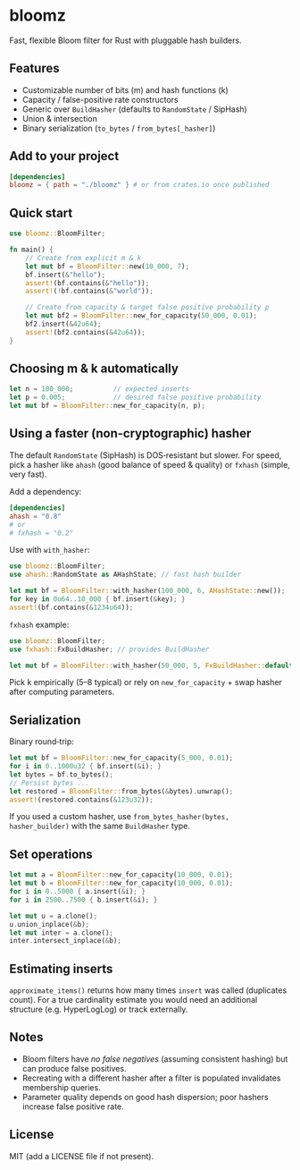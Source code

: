# bloomz

Fast, flexible Bloom filter for Rust with pluggable hash builders.

## Features
- Customizable number of bits (m) and hash functions (k)
- Capacity / false-positive rate constructors
- Generic over `BuildHasher` (defaults to `RandomState` / SipHash)
- Union & intersection
- Binary serialization (`to_bytes` / `from_bytes[_hasher]`)

## Add to your project
```toml
[dependencies]
bloomz = { path = "./bloomz" } # or from crates.io once published
```

## Quick start
```rust
use bloomz::BloomFilter;

fn main() {
    // Create from explicit m & k
    let mut bf = BloomFilter::new(10_000, 7);
    bf.insert(&"hello");
    assert!(bf.contains(&"hello"));
    assert!(!bf.contains(&"world"));

    // Create from capacity & target false positive probability p
    let mut bf2 = BloomFilter::new_for_capacity(50_000, 0.01);
    bf2.insert(&42u64);
    assert!(bf2.contains(&42u64));
}
```

## Choosing m & k automatically
```rust
let n = 100_000;          // expected inserts
let p = 0.005;            // desired false positive probability
let mut bf = BloomFilter::new_for_capacity(n, p);
```

## Using a faster (non-cryptographic) hasher
The default `RandomState` (SipHash) is DOS‑resistant but slower. For speed, pick a hasher like `ahash` (good balance of speed & quality) or `fxhash` (simple, very fast).

Add a dependency:
```toml
[dependencies]
ahash = "0.8"
# or
# fxhash = "0.2"
```

Use with `with_hasher`:
```rust
use bloomz::BloomFilter;
use ahash::RandomState as AHashState; // fast hash builder

let mut bf = BloomFilter::with_hasher(100_000, 6, AHashState::new());
for key in 0u64..10_000 { bf.insert(&key); }
assert!(bf.contains(&1234u64));
```
`fxhash` example:
```rust
use bloomz::BloomFilter;
use fxhash::FxBuildHasher; // provides BuildHasher

let mut bf = BloomFilter::with_hasher(50_000, 5, FxBuildHasher::default());
```
Pick k empirically (5–8 typical) or rely on `new_for_capacity` + swap hasher after computing parameters.

## Serialization
Binary round‑trip:
```rust
let mut bf = BloomFilter::new_for_capacity(5_000, 0.01);
for i in 0..1000u32 { bf.insert(&i); }
let bytes = bf.to_bytes();
// Persist bytes ...
let restored = BloomFilter::from_bytes(&bytes).unwrap();
assert!(restored.contains(&123u32));
```
If you used a custom hasher, use `from_bytes_hasher(bytes, hasher_builder)` with the same `BuildHasher` type.

## Set operations
```rust
let mut a = BloomFilter::new_for_capacity(10_000, 0.01);
let mut b = BloomFilter::new_for_capacity(10_000, 0.01);
for i in 0..5000 { a.insert(&i); }
for i in 2500..7500 { b.insert(&i); }

let mut u = a.clone();
u.union_inplace(&b);
let mut inter = a.clone();
inter.intersect_inplace(&b);
```

## Estimating inserts
`approximate_items()` returns how many times `insert` was called (duplicates count). For a true cardinality estimate you would need an additional structure (e.g. HyperLogLog) or track externally.

## Notes
- Bloom filters have *no false negatives* (assuming consistent hashing) but can produce false positives.
- Recreating with a different hasher after a filter is populated invalidates membership queries.
- Parameter quality depends on good hash dispersion; poor hashers increase false positive rate.

## License
MIT (add a LICENSE file if not present).
